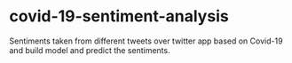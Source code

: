 # covid-19-sentiment-analysis
Sentiments taken from different tweets over twitter app based on Covid-19 and build model and predict the sentiments.
